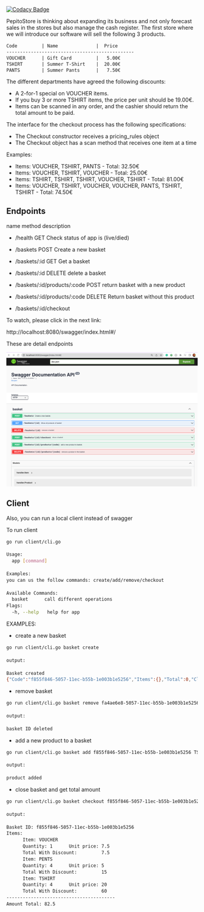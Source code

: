 [![Codacy Badge](https://app.codacy.com/project/badge/Grade/dfc4c05a474a4421866b0952b1b25b83)](https://www.codacy.com/gh/patriciabonaldy/cash_register/dashboard?utm_source=github.com&amp;utm_medium=referral&amp;utm_content=patriciabonaldy/cash_register&amp;utm_campaign=Badge_Grade)


PepitoStore is thinking about expanding its business and not only forecast sales in the stores but
also manage the cash register. The first store where we will introduce our software will sell the
following 3 products.
```
Code         | Name              |  Price
-----------------------------------------------
VOUCHER      | Gift Card         |   5.00€
TSHIRT       | Summer T-Shirt    |  20.00€
PANTS        | Summer Pants      |   7.50€
```

The different departments have agreed the following discounts:

* A 2-for-1 special on VOUCHER items. 
* If you buy 3 or more TSHIRT items, the price per unit should be 19.00€. 
* Items can be scanned in any order, and the cashier should return the total amount to be
paid.

The interface for the checkout process has the following specifications:

* The Checkout constructor receives a pricing_rules object 
* The Checkout object has a scan method that receives one item at a time



Examples:

* Items: VOUCHER, TSHIRT, PANTS - Total: 32.50€ 
* Items: VOUCHER, TSHIRT, VOUCHER - Total: 25.00€ 
* Items: TSHIRT, TSHIRT, TSHIRT, VOUCHER, TSHIRT - Total: 81.00€ 
* Items: VOUCHER, TSHIRT, VOUCHER, VOUCHER, PANTS, TSHIRT, TSHIRT - Total:
74.50€

## Endpoints

name                                   method          description
- /health                              GET             Check status of app is (live/died)

- /baskets                             POST            Create a new basket
- /baskets/:id                         GET             Get a basket
- /baskets/:id                         DELETE          delete a basket

- /baskets/:id/products/:code          POST            return basket with a new product

- /baskets/:id/products/:code          DELETE          Return basket without this product

- /baskets/:id/checkout   

To watch, please click in the next link:

http://localhost:8080/swagger/index.html#/

These are detail endpoints

![diagram](api/cmd/docs/img.png)


## Client

Also, you can run a local client instead of swagger


To run client
~~~bash
go run client/cli.go

Usage:
  app [command]

Examples:
you can us the follow commands: create/add/remove/checkout

Available Commands:
  basket      call different operations
Flags:
  -h, --help   help for app


~~~
EXAMPLES:

* create a new basket
~~~bash
go run client/cli.go basket create

output:

Basket created
{"Code":"f855f846-5057-11ec-b55b-1e003b1e5256","Items":{},"Total":0,"Close":false}
~~~

* remove basket
~~~bash
go run client/cli.go basket remove fa4ae6e8-5057-11ec-b55b-1e003b1e5256

output:

basket ID deleted
~~~

* add a new product to a basket
~~~bash
go run client/cli.go basket add f855f846-5057-11ec-b55b-1e003b1e5256 TSHIRT

output:

product added
~~~

* close basket and get total amount
~~~bash
go run client/cli.go basket checkout f855f846-5057-11ec-b55b-1e003b1e5256

output:

Basket ID: f855f846-5057-11ec-b55b-1e003b1e5256
Items:
      Item: VOUCHER
      Quantity: 1      Unit price: 7.5
      Total With Discount:         7.5
      Item: PENTS
      Quantity: 4      Unit price: 5
      Total With Discount:         15
      Item: TSHIRT
      Quantity: 4      Unit price: 20
      Total With Discount:         60
----------------------------------------
Amount Total: 82.5

~~~
